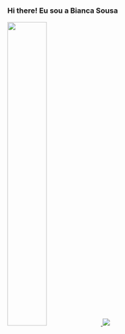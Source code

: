 ### Hi there! Eu sou a Bianca Sousa

<div>
  <a href="https://github.com/biancasbs">
  <img width="42%" src="https://github-readme-stats.vercel.app/api?username=biancasbs&show_icons=true&theme=dracula">
  <img heigth="180em" src="https://github-readme-stats.vercel.app/api/top-langs/?username=biancasbs&layout=compact">
</div>
